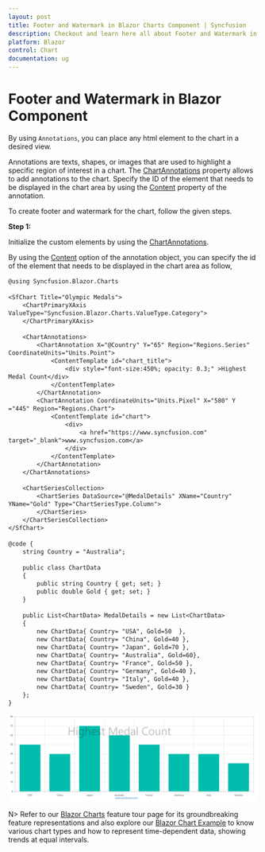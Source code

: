 ```yaml
---
layout: post
title: Footer and Watermark in Blazor Charts Component | Syncfusion
description: Checkout and learn here all about Footer and Watermark in Syncfusion Blazor Charts component and more.
platform: Blazor
control: Chart
documentation: ug
---
```

<!-- markdownlint-disable MD036 -->

# Footer and Watermark in Blazor Component

By using ``Annotations``, you can place any html element to the chart in a desired view.

Annotations are texts, shapes, or images that are used to highlight a specific region of interest in a chart. The [ChartAnnotations](https://help.syncfusion.com/cr/blazor/Syncfusion.Blazor.Charts.ChartAnnotations.html#Syncfusion_Blazor_Charts_ChartAnnotations__ctor) property allows to add annotations to the chart. Specify the ID of the element that needs to be displayed in the chart area by using the [Content](https://help.syncfusion.com/cr/blazor/Syncfusion.Blazor.Charts.ChartAnnotation.html#Syncfusion_Blazor_Charts_ChartAnnotation_ContentTemplate) property of the annotation.

To create footer and watermark for the chart, follow the given steps.

**Step 1:**

Initialize the custom elements by using the [ChartAnnotations](https://help.syncfusion.com/cr/blazor/Syncfusion.Blazor.Charts.ChartAnnotations.html#Syncfusion_Blazor_Charts_ChartAnnotations__ctor).

By using the [Content](https://help.syncfusion.com/cr/blazor/Syncfusion.Blazor.Charts.ChartAnnotation.html#Syncfusion_Blazor_Charts_ChartAnnotation_ContentTemplate) option of the annotation object, you can specify the id of the element that needs to be displayed in the chart area as follow,

```cshtml
@using Syncfusion.Blazor.Charts

<SfChart Title="Olympic Medals">
    <ChartPrimaryXAxis ValueType="Syncfusion.Blazor.Charts.ValueType.Category">
    </ChartPrimaryXAxis>

    <ChartAnnotations>
        <ChartAnnotation X="@Country" Y="65" Region="Regions.Series" CoordinateUnits="Units.Point">
            <ContentTemplate id="chart_title">
                <div style="font-size:450%; opacity: 0.3;" >Highest Medal Count</div>                
            </ContentTemplate>            
        </ChartAnnotation>
        <ChartAnnotation CoordinateUnits="Units.Pixel" X="580" Y ="445" Region="Regions.Chart">
            <ContentTemplate id="chart">
                <div>
                    <a href="https://www.syncfusion.com" target="_blank">www.syncfusion.com</a>
                </div>
            </ContentTemplate>
        </ChartAnnotation>
    </ChartAnnotations>

    <ChartSeriesCollection>
        <ChartSeries DataSource="@MedalDetails" XName="Country" YName="Gold" Type="ChartSeriesType.Column">
        </ChartSeries>
    </ChartSeriesCollection>
</SfChart>

@code {
    string Country = "Australia";

    public class ChartData
    {
        public string Country { get; set; }
        public double Gold { get; set; }
    }

    public List<ChartData> MedalDetails = new List<ChartData>
    {
        new ChartData{ Country= "USA", Gold=50  },
        new ChartData{ Country= "China", Gold=40 },
        new ChartData{ Country= "Japan", Gold=70 },
        new ChartData{ Country= "Australia", Gold=60},
        new ChartData{ Country= "France", Gold=50 },
        new ChartData{ Country= "Germany", Gold=40 },
        new ChartData{ Country= "Italy", Gold=40 },
        new ChartData{ Country= "Sweden", Gold=30 }
    };
}
```
![Blazor Chart With Footer And Watermark](../images/how-to/blazar-chart-footer-and-watermark.png)

N> Refer to our [Blazor Charts](https://www.syncfusion.com/blazor-components/blazor-charts) feature tour page for its groundbreaking feature representations and also explore our [Blazor Chart Example](https://blazor.syncfusion.com/demos/chart/line?theme=bootstrap4) to know various chart types and how to represent time-dependent data, showing trends at equal intervals.